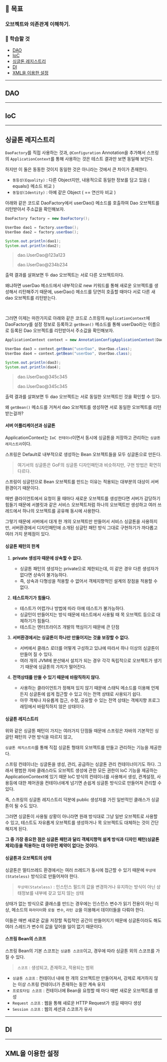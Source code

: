 ## 🎯 목표
### 오브젝트와 의존관계 이해하기.

### 📌 학습할 것
- [DAO](#dao)
- [IoC](#ioc)
- [싱글톤 레지스트리](#싱글톤-레지스트리)
- [DI](#di)
- [XML을 이용한 설정](#xml을-이용한-설정)

---

## DAO

---

## IoC

---

## 싱글톤 레지스트리

`DaoFactory`를 직접 사용하는 것과, `@Configuration` Annotation을 추가해서 스프링의 `ApplicationContext`를 통해 사용하는 것은 테스트 결과만 보면 동일해 보인다.

하지만 이 둘은 동동한 것이지 동일한 것은 아니라는 것에서 큰 차이가 존재한다.

- `동등성(Equality)` : 다른 Object지만, 내용적으로 동일한 정보를 담고 있음 ( equals() 메소드 비교 )
- `동일성(Identity)` : 아예 같은 Object ( == 연산자 비교 )

아래와 같은 코드로 DaoFactory에서 userDao() 메소드를 호출하여 Dao 오브젝트를 리턴받아서 주소값을 확인해보자.

```java
DaoFactory factory = new DaoFactory();

UserDao dao1 = factory.userDao();
UserDao dao2 = factory.userDao();

System.out.println(dao1);
System.out.println(dao2);
```

> dao.UserDao@123a123
> 
> dao.UserDao@234b234 

출력 결과를 살펴보면 두 dao 오브젝트는 서로 다른 오브젝트이다. 

왜냐하면 userDao 메소드에서 내부적으로 new 키워드를 통해 새로운 오브젝트를 생성해서 리턴해주기 때문에, userDao() 메소드를 당연히 호출할 때마다 서로 다른 새 dao 오브젝트를 리턴받는다.

<br>

그러면 이제는 마찬가지로 아래와 같은 코드로 스프링의 `ApplicationContext`에 DaoFactory를 설정 정보로 등록하고 `getBean()` 메소드를 통해 userDao라는 이름으로 등록된 Dao 오브젝트를 리턴받아서 주소값을 확인해보자.

```java
ApplicationContext context = new AnnotationConfigApplicationContext(DaoFactory.class);

UserDao dao3 = context.getBean("userDao", UserDao.class);
UserDao dao4 = context.getBean("userDao", UserDao.class);

System.out.println(dao3);
System.out.println(dao4);
```

> dao.UserDao@345c345
> 
> dao.UserDao@345c345 

출력 결과를 살펴보면 두 dao 오브젝트는 서로 동일한 오브젝트인 것을 확인할 수 있다. 

왜 `getBean()` 메소드를 거쳐서 dao 오브젝트를 생성하면 서로 동일한 오브젝트를 리턴받는걸까?

#### 서버 어플리케이션과 싱글톤

ApplicationContext는 `IoC 컨테이너`이면서 동시에 싱글톤을 저장하고 관리하는 `싱글톤 레지스트리`이다.

스프링은 Default로 내부적으로 생성하는 Bean 오브젝트들을 모두 싱글톤으로 만든다. 

> 여기서의 싱글톤은 GoF의 싱글톤 디자인패턴과 비슷하지만, 구현 방법은 확연히 다르다.

스프링이 싱글턴으로 Bean 오브젝트를 만드는 이유는 적용되는 대부분의 대상이 서버환경이기 때문이다.

매번 클라이언트에서 요청이 올 때마다 새로운 오브젝트를 생성한다면 서버가 감당하기 힘들기 때문에 서블릿과 같은 서비스 오브젝트처럼 하나의 오브젝트만 생성하고 여러 쓰레드에서 하나의 오브젝트를 공유해 동시에 사용한다.

그렇기 때문에 서버에서 대개 한 개의 오브젝트만 만들어서 서비스 싱글톤을 사용하지만, 서버환경에서 디자인패턴에 소개된 싱글턴 패턴 방식 그대로 구현하기가 까다롭고 여러 가지 문제점이 있다.

#### 싱글톤 패턴의 한계

1. **private 생성자 때문에 상속할 수 없다.**
    - 싱글톤 패턴의 생성자는 private으로 제한되는데, 이 같은 경우 다른 생성자가 없다면 상속이 불가능하다. 
    - 즉, 상속과 다형성을 적용할 수 없어서 객체지향적인 설계의 장점을 적용할 수 없다.
    
2. **테스트하기가 힘들다.**
    - 테스트가 어렵가나 방법에 따라 아예 테스트가 불가능하다.
    - 싱글턴이 만들어지는 방식 때문에 테스트에서 사용될 때 목 오브젝트 등으로 대체하기가 힘들다.
    - 테스트는 엔터프라이즈 개발의 핵심이기 때문에 큰 단점
    
3. **서버환경에서는 싱글톤이 하나만 만들어지는 것을 보장할 수 없다.**
    - 서버에서 클래스 로더를 어떻게 구성하고 있냐에 따라서 하나 이상의 싱글톤이 만들어 질 수 있다.
    - 여러 개의 JVM에 분산돼서 설치가 되는 경우 각각 독립적으로 오브젝트가 생기기 때문에 싱글톤의 가치가 떨어진다.
    
4. **전역상태를 만들 수 있기 때문에 바람직하지 않다.**
    - 사용하는 클라이언트가 정해져 있지 않기 때문에 스태틱 메소드를 이용해 언제든지 싱글톤에 쉽게 접근할 수 있고 이는 전역 상태로 사용되기 쉽다.
    - 아무 객체나 자유롭게 접근, 수정, 공유할 수 있는 전역 상태는 객체지향 프로그래밍에서 바람직하지 않은 상태이다.

#### 싱글톤 레지스트리

위와 같은 싱글톤 패턴이 가지는 여러가지 단점들 때문에 스프링은 자바의 기본적인 싱글턴 패턴의 구현 방식을 따르지 않고,

`싱글톤 레지스트리`를 통해 직접 싱글톤 형태의 오브젝트를 만들고 관리하는 기능을 제공한다.

스프링 컨테이너는 싱글톤을 생성, 관리, 공급하는 싱글톤 관리 컨테이너이기도 하다. 그래서 평범한 자바 클래스라도 오브젝트 생성에 관한 모든 권한이 IoC 기능을 제공하는 ApplicationContext에 있기 때문 IoC 방식의 컨테이너를 사용해서 생성, 관계설정, 사용등에 대한 제어권을 컨테이너에게 넘기면 손쉽게 싱글톤 방식으로 만들어져 관리할 수 있다.

즉, 스프링의 싱글톤 레지스트리 덕분에 public 생성자를 가진 일반적인 클래스가 싱글톤이 될 수도 있다.

그러면 싱글톤이 사용될 상황이 아니라면 원래 방식대로 그냥 일반 오브젝트로 사용할 수 있고, 테스트도 자유롭게 오브젝트를 생성하거나 목 오브젝트도 대체하는 것이 간단해지게 된다.

**그 중 가장 중요한 점은 싱글톤 패턴과 달리 객체지향적 설계 방식과 디자인 패턴(싱글톤 제외)등을 적용하는 데 아무런 제약이 없다는 것이다.**

#### 싱글톤과 오브젝트의 상태

싱글톤은 멀티쓰레드 환경에서는 여러 쓰레드가 동시에 접근할 수 있기 때문에 `무상태(Stateless)` 방식으로 만들어져야 한다.

> `무상태(Stateless)` : 인스턴스 필드의 값을 변경하거나 유지하는 방식이 아닌 상태정보를 내부에 갖고 있지 않는 상태

상태가 없는 방식으로 클래스를 만드는 경우에는 인스턴스 변수가 읽기 전용이 아닌 이상, 메소드의 `파라미터`와 `로컬 변수`, `리턴 값`을 이용해서 데이터들을 다뤄야 한다.

이들은 매번 새로운 값을 저장할 독립적인 공간이 만들어지기 때문에 싱글톤이라도 해도 여러 스레드가 변수의 값을 덮어쓸 일이 없기 때문이다.

#### 스프링 Bean의 스코프

스프링 Bean의 기본 스코프는 `싱글톤 스코프`이고, 경우에 따라 싱글톤 외의 스코프를 가질 수 있다.

> `스코프` : 생성되고, 존재하고, 적용되는 범위 

- `싱글톤 스코프` : 컨테이너 내에 한 개의 오브젝트만 만들어져서, 강제로 제거하지 않는 이상 스프링 컨테이너가 존재하는 동안 계속 유지
- `프로토타입 스코프` : 컨테이너에 Bean을 요청할 때 마다 매번 새로운 오브젝트를 생성
- `Request 스코프` : 웹을 통해 새로운 HTTP Request가 생길 때마다 생성
- `Session 스코프` : 웹의 세션과 스코프가 유사

---

## DI

---

## XML을 이용한 설정


